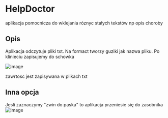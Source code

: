 # HelpDoctor

aplikacja pomocnicza do wklejania róznyc stałych tekstów np opis choroby

## Opis

Aplikacja odczytuje pliki txt. Na formact tworzy guziki jak nazwa pliku. Po klinieciu zapisujemy do schowka

![image](https://github.com/user-attachments/assets/d9490809-8834-4fba-aa6d-8f57ffb4d8fc)

zawrtosc jest zapisywana w plikach txt


## Inna opcja

Jesli zaznaczymy "zwin do paska" to aplikacja przeniesie się do zasobnika
![image](https://github.com/user-attachments/assets/65f4ecc3-f6d2-4815-9c53-d30987e63207)


